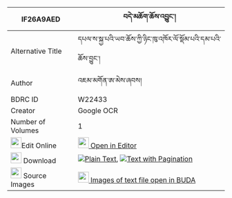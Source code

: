 |IF26A9AED|བདེ་མཆོག་ཆོས་འབྱུང་། 
| --- | --- 
|Alternative Title |དཔལ་ས་སྐྱ་པའི་ཡབ་ཆོས་ཀྱི་ཉིང་ཁུ་འཁོར་ལོ་སྡོམ་པའི་དམ་པའི་ཆོས་བྱུང་།
|Author| འཇམ་མགོན་ཨ་མེས་ཞབས།
|BDRC ID | W22433
|Creator | Google OCR
|Number of Volumes| 1
|<img width="25" src="https://img.icons8.com/color/25/000000/edit-property.png">Edit Online| [<img width="25" src="https://avatars.githubusercontent.com/u/45091458?s=200&v=4"> Open in Editor](http://editor.openpecha.org/IF26A9AED)
|<img width="25" src="https://img.icons8.com/fluent/48/000000/download-2.png"/>  Download | [![](https://img.icons8.com/color/20/000000/txt.png)Plain Text](https://github.com/Openpecha/IF26A9AED/releases/download/v1/demchok_chojung_plain_IF26A9AED.zip), [![](https://img.icons8.com/color/20/000000/txt.png)Text with Pagination](https://github.com/Openpecha/IF26A9AED/releases/download/v1/demchok_chojung_pages_IF26A9AED.zip)
|<img width="25" src="https://img.icons8.com/plasticine/100/000000/pictures-folder.png"/>  Source Images | [<img width="25" src="https://library.bdrc.io/icons/BUDA-small.svg"> Images of text file open in BUDA](https://library.bdrc.io/show/bdr:W22433)